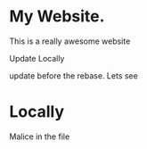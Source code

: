 # My  Website.

This is a really awesome website

Update Locally

update before the rebase. Lets see

# Locally

Malice in the file